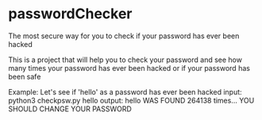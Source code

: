 # passwordChecker
The most secure way for you to check if your password has ever been hacked

This is a project that will help you to check your password and see how many times your password has ever been hacked or if your password has been safe

Example: Let's see if 'hello' as a password has ever been hacked 
input: python3 checkpsw.py hello
output: hello WAS FOUND 264138 times... YOU SHOULD CHANGE YOUR PASSWORD
